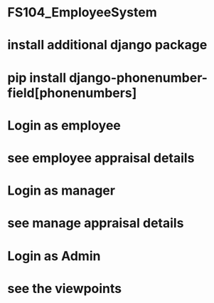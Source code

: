 # FS104_EmployeeSystem
 
# install additional django package 
# pip install django-phonenumber-field[phonenumbers]

# Login as employee
# see employee appraisal details

# Login as manager
# see manage appraisal details

# Login as Admin
# see the viewpoints